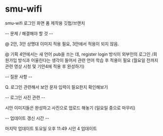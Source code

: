 # smu-wifi

smu-wifi 로그인 화면 폼 제작용 깃헙/브랜치


-- 문제 / 해결해야 할 것 --

@ 2안, 3안 상명대 이미지 적용 필요, 3안에서 적용이 되지 않음.

@ 기획 4안에서는 새 언어 pub을 쓰는 데, register login 방식이 외부인의 로그인 /회원가입 방식과 어울린다는 생각이 들어서 관련 언어 학습 후 적용이 필요
(월요일 전까지 관련 영상 시청 및 기안4에 적용 후 완성하기)




-- 질문 사항 --


Q. 로그인 관련해서 보안 문자 입력이 필요한지 확인해보기



-- 로그인 사진 관련 --


시안 이미지들은 완성하고 사진으로 업로드 해놓기 (일요일 중으로 마무리)


-- 업데이트 갱신 시간 --

마지막 업데이트 토요일 오후 11:49 시안 4 업데이트
